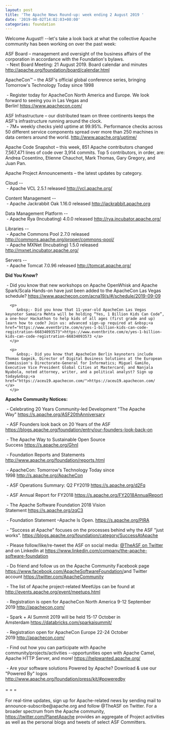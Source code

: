 ```yaml
---
layout: post
title: 'The Apache News Round-up: week ending 2 August 2019 '
date: '2019-08-02T14:02:03+00:00'
categories: foundation
---
```

Welcome August!! --let's take a look back at what the collective Apache community has been working on over the past week:

<p>ASF Board – management and oversight of the business affairs of the corporation in accordance with the Foundation's bylaws.<br />&nbsp;- Next Board Meeting: 21 August 2019. Board calendar and minutes <a href="http://apache.org/foundation/board/calendar.html">http://apache.org/foundation/board/calendar.html</a></p>

<p>ApacheCon™ – the ASF's official global conference series, bringing Tomorrow's Technology Today since 1998<br />

&nbsp;- Register today for ApacheCon North America and Europe. We look forward to seeing you in Las Vegas and Berlin!&nbsp;<a href="https://www.apachecon.com/">https://www.apachecon.com/</a><br />

<p>ASF Infrastructure – our distributed team on three continents keeps the ASF's infrastructure running around the clock.<br />&nbsp;- 7M+ weekly checks yield uptime at 99.95%. Performance checks across 50 different service components spread over more than 250 machines in data centers around the world.&nbsp;<a href="http://www.apache.org/uptime/">http://www.apache.org/uptime/</a></p>

<p>Apache Code Snapshot – this week, 851 Apache contributors changed 7,567,471 lines of code over 3,914 commits. Top 5 contributors, in order, are: Andrea Cosentino, Etienne Chauchot, Mark Thomas, Gary Gregory, and Juan Pan.</p>

<p>Apache Project Announcements&nbsp;– the latest updates by category.</p>

<p> 
Cloud -- <br/>
 &nbsp;- Apache VCL 2.5.1 released <a href="http://vcl.apache.org/"> http://vcl.apache.org/ </a>
</p>

<p> 
Content Management -- <br/>
 &nbsp;- Apache Jackrabbit Oak 1.16.0 released <a href="http://jackrabbit.apache.org"> http://jackrabbit.apache.org </a>
</p>


<p> 
Data Management Platform -- <br/>
 &nbsp;- Apache Rya (Incubating) 4.0.0 released <a href="http://rya.incubator.apache.org/"> http://rya.incubator.apache.org/ </a>
</p>


<p> 
Libraries -- <br/>
 &nbsp;- Apache Commons Pool 2.7.0 released <a href="http://commons.apache.org/proper/commons-pool/"> http://commons.apache.org/proper/commons-pool/ </a> <br/>
 &nbsp;- Apache MXNet (Incubating) 1.5.0 released <a href="http://mxnet.incubator.apache.org/"> http://mxnet.incubator.apache.org/ </a>
</p> 

<p> 
Servers -- <br/>
 &nbsp;- Apache Tomcat 7.0.96 released <a href="http://tomcat.apache.org/"> http://tomcat.apache.org/ </a>
</p> 


</p>
 
<p>
  <strong>Did You Know?</strong>
  <div>
      <p>
         &nbsp;- Did you know that new workshops on Apache OpenWhisk and Apache Spark/Scala Hands-on have just been added to the ApacheCon Las Vegas schedule?&nbsp;<a href="https://www.apachecon.com/acna19/s/#/schedule/2019-09-09">https://www.apachecon.com/acna19/s/#/schedule/2019-09-09 </a>
      </p>

      <p>
         &nbsp;- Did you know that 11-year-old ApacheCon Las Vegas keynoter Samaira Mehta will be holding “Yes, 1 Billion Kids Can Code”, a one-hour Hackathon to help kids of all ages (first grade and up) learn how to code? Join us: advanced sign-up required at &nbsp;<a href="https://www.eventbrite.com/e/yes-1-billion-kids-can-code-registration-66834093573">https://www.eventbrite.com/e/yes-1-billion-kids-can-code-registration-66834093573 </a>
      </p>

      <p>
         &nbsp;- Did you know that ApacheCon Berlin keynoters include Thomas Gageik, Director of Digital Business Solutions at the European Commission's Directorate-General for Informatics; Miguel Gamiño, Executive Vice President Global Cities at Mastercard; and Nanjala Nyabola, noted attorney, writer, and a political analyst? Sign up today&nbsp;<a href="https://aceu19.apachecon.com/">https://aceu19.apachecon.com/ </a>
      </p>
      
  </div>
</p>



<p><strong>Apache Community Notices:</strong></p>
<p>&nbsp;- Celebrating 20 Years Community-led Development &quot;The Apache Way&quot;&nbsp;<a href="https://s.apache.org/ASF20thAnniversary">https://s.apache.org/ASF20thAnniversary</a></p>
    <p>&nbsp;- ASF Founders look back on 20 Years of the ASF <a href="https://blogs.apache.org/foundation/entry/our-founders-look-back-on">https://blogs.apache.org/foundation/entry/our-founders-look-back-on</a></p>
    <p>&nbsp;- The Apache Way to Sustainable Open Source Success&nbsp;<a href="https://s.apache.org/GhnI">https://s.apache.org/GhnI</a></p>
    <p>&nbsp;- Foundation Reports and Statements <a href="http://www.apache.org/foundation/reports.html">http://www.apache.org/foundation/reports.html</a></p>
    <p>&nbsp;- ApacheCon: Tomorrow's Technology Today since 1998&nbsp;<a href="http://s.apache.org/ApacheCon">http://s.apache.org/ApacheCon</a></p>
    <p>&nbsp;-&nbsp;ASF Operations Summary: Q2 FY2019&nbsp;<a href="https://s.apache.org/d2Fq">https://s.apache.org/d2Fq</a></p>
    <p>&nbsp;- ASF Annual Report for FY2018&nbsp;<a href="https://s.apache.org/FY2018AnnualReport">https://s.apache.org/FY2018AnnualReport</a></p>
    <p>&nbsp;- The Apache Software Foundation 2018 Vision Statement&nbsp;<a href="https://s.apache.org/zqC3">https://s.apache.org/zqC3</a></p>
    <p>&nbsp;- Foundation Statement –Apache Is Open.&nbsp;<a href="https://s.apache.org/PIRA">https://s.apache.org/PIRA</a></p>
    <div>
      <p>&nbsp;- &quot;Success at Apache&quot; focuses on the processes behind why the ASF &quot;just works&quot;. <a href="https://blogs.apache.org/foundation/category/SuccessAtApache">https://blogs.apache.org/foundation/category/SuccessAtApache</a></p>
    </div>
    <div>
      <p>&nbsp;- Please follow/like/re-tweet the ASF on social media: <a href="https://twitter.com/TheASF">@TheASF on Twitter</a> and on LinkedIn at <a href="https://www.linkedin.com/company/the-apache-software-foundation">https://www.linkedin.com/company/the-apache-software-foundation</a></p>
      <p>&nbsp;- Do friend and follow us on the Apache Community Facebook page <a href="https://www.facebook.com/ApacheSoftwareFoundation/">https://www.facebook.com/ApacheSoftwareFoundation/</a>and Twitter account <a href="https://twitter.com/ApacheCommunity">https://twitter.com/ApacheCommunity</a></p>
    </div>
    <div>
      <p><a href="https://feathercast.apache.org/"></a></p>
    </div>
    <div>
      <p>&nbsp;- The list of Apache project-related MeetUps can be found at <a href="http://events.apache.org/event/meetups.html">http://events.apache.org/event/meetups.html</a></p>
    </div>
    <div>
      <p>&nbsp;- Registration is open for ApacheCon North America 9-12 September 2019&nbsp;<a href="http://apachecon.com/">http://apachecon.com/</a></p>
      <p>&nbsp;- Spark + AI Summit 2019 will be held 15-17 October in Amsterdam&nbsp;<font color="#bb0000"><a href="https://databricks.com/sparkaisummit/">https://databricks.com/sparkaisummit/</a></font></p>
      <p>&nbsp;- Registration open for ApacheCon Europe 22-24 October 2019&nbsp;<a href="http://apachecon.com/">http://apachecon.com/</a></p>
      <p>&nbsp;- Find out how you can participate with Apache community/projects/activities --opportunities open with Apache Camel, Apache HTTP Server, and more! <a href="https://helpwanted.apache.org/">https://helpwanted.apache.org/</a></p>
    </div>
    <div>&nbsp;- Are your software solutions Powered by Apache? Download &amp; use our &quot;Powered By&quot; logos <a href="http://www.apache.org/foundation/press/kit/#poweredby">http://www.apache.org/foundation/press/kit/#poweredby</a></div>
    <div><br /></div>
    <div>= = =</div>
    <div><br /></div>
    <div>For real-time updates, sign up for Apache-related news by sending mail to announce-subscribe@apache.org and follow @TheASF on Twitter. For a broader spectrum from the Apache community, <a href="https://twitter.com/PlanetApache">https://twitter.com/PlanetApache</a> provides an aggregate of Project activities as well as the personal blogs and tweets of select ASF Committers.</div>
  </div>
